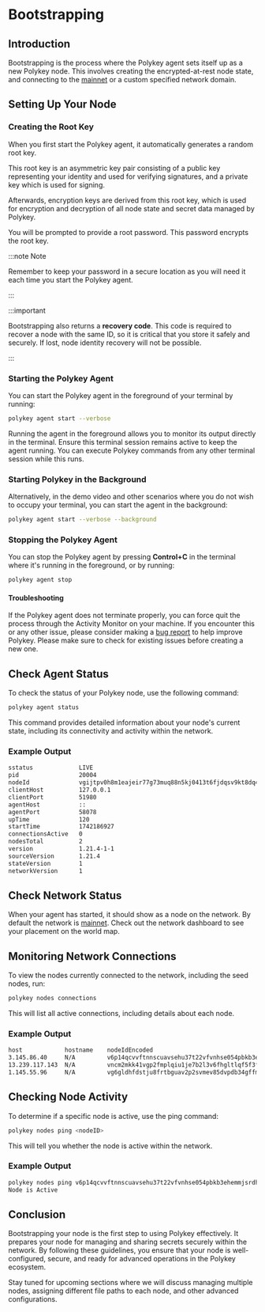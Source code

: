 # Bootstrapping

## Introduction

Bootstrapping is the process where the Polykey agent sets itself up as a new
Polykey node. This involves creating the encrypted-at-rest node state, and
connecting to the [mainnet](https://mainnet.polykey.com/) or a custom specified
network domain.

## Setting Up Your Node

### Creating the Root Key

When you first start the Polykey agent, it automatically generates a random root
key.

This root key is an asymmetric key pair consisting of a public key representing
your identity and used for verifying signatures, and a private key which is used
for signing.

Afterwards, encryption keys are derived from this root key, which is used for
encryption and decryption of all node state and secret data managed by Polykey.

You will be prompted to provide a root password. This password encrypts the root
key.

:::note Note

Remember to keep your password in a secure location as you will need it each time you start the Polykey agent.

:::

:::important

Bootstrapping also returns a **recovery code**. This code is required to recover a node with the same ID, so it is critical that you store it safely and securely. If lost, node identity recovery will not be possible.

:::

### Starting the Polykey Agent

You can start the Polykey agent in the foreground of your terminal by running:

```bash
polykey agent start --verbose
```

Running the agent in the foreground allows you to monitor its output directly in
the terminal. Ensure this terminal session remains active to keep the agent
running. You can execute Polykey commands from any other terminal session while
this runs.

### Starting Polykey in the Background

Alternatively, in the demo video and other scenarios where you do not wish to
occupy your terminal, you can start the agent in the background:

```bash
polykey agent start --verbose --background
```

### Stopping the Polykey Agent

You can stop the Polykey agent by pressing **Control+C** in the terminal where
it's running in the foreground, or by running:

```bash
polykey agent stop
```

#### Troubleshooting

If the Polykey agent does not terminate properly, you can force quit the process
through the Activity Monitor on your machine. If you encounter this or any other
issue, please consider making a
[bug report](https://github.com/MatrixAI/Polykey-CLI/issues/new/choose) to help
improve Polykey. Please make sure to check for existing issues before creating a
new one.

## Check Agent Status

To check the status of your Polykey node, use the following command:

```bash
polykey agent status
```

This command provides detailed information about your node's current state,
including its connectivity and activity within the network.

### Example Output

```bash
sstatus           	LIVE
pid              	20004
nodeId           	vgijtpv0h8m1eajeir77g73muq88n5kj0413t6fjdqsv9kt8dq4pg
clientHost       	127.0.0.1
clientPort       	51980
agentHost        	::
agentPort        	58078
upTime           	120
startTime        	1742186927
connectionsActive	0
nodesTotal       	2
version          	1.21.4-1-1
sourceVersion    	1.21.4
stateVersion     	1
networkVersion   	1
```

## Check Network Status

When your agent has started, it should show as a node on the network. By default
the network is [mainnet](https://mainnet.polykey.com/). Check out the network
dashboard to see your placement on the world map.

## Monitoring Network Connections

To view the nodes currently connected to the network, including the seed nodes,
run:

```bash
polykey nodes connections
```

This will list all active connections, including details about each node.

### Example Output

```bash
host          	hostname	nodeIdEncoded                                        	port	timeout	usageCount
3.145.86.40   	N/A     	v6p14qcvvftnnscuavsehu37t22vfvnhse054pbkb3ehemmjsrdh0	1314	46873  	0
13.239.117.143	N/A     	vncm2mkk41vgp2fmplqiu1je7b2l3v6fhgltlqf5f3f85923ve0j0	1314	116186 	0
1.145.55.96   	N/A     	vg6gldhfdstju8frtbguav2p2svmev85dvpdb34gffmiagpgjf2pg	1200	102086 	0
```

## Checking Node Activity

To determine if a specific node is active, use the ping command:

```bash
polykey nodes ping <nodeID>
```

This will tell you whether the node is active within the network.

### Example Output

```bash
polykey nodes ping v6p14qcvvftnnscuavsehu37t22vfvnhse054pbkb3ehemmjsrdh0
Node is Active
```

## Conclusion

Bootstrapping your node is the first step to using Polykey effectively. It
prepares your node for managing and sharing secrets securely within the network.
By following these guidelines, you ensure that your node is well-configured,
secure, and ready for advanced operations in the Polykey ecosystem.

Stay tuned for upcoming sections where we will discuss managing multiple nodes,
assigning different file paths to each node, and other advanced configurations.
